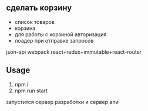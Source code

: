 ## сделать корзину
* список товаров
* корзина
* для работы с корзиной авторизация
* лоадер при отправке запросов


json-api
webpack
react+redux+immutable+react-router

## Usage
1. npm i
2. npm run start

запустится сервер разработки и сервер апи

